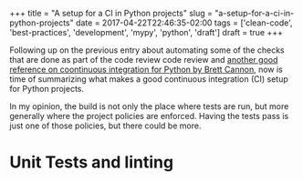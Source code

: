 +++
title = "A setup for a CI in Python projects"
slug = "a-setup-for-a-ci-in-python-projects"
date = 2017-04-22T22:46:35-02:00
tags = ['clean-code', 'best-practices', 'development', 'mypy', 'python', 'draft']
draft = true
+++

Following up on the previous entry about automating some of the checks
that are done as part of the code review code review and [another good
reference on coontinuous integration for Python by Brett
Cannon](https://snarky.ca/how-to-use-your-project-travis-to-help-test-python-itself/),
now is time of summarizing what makes a good continuous integration (CI)
setup for Python projects.

In my opinion, the build is not only the place where tests are run, but
more generally where the project policies are enforced. Having the tests
pass is just one of those policies, but there could be more.

# Unit Tests and linting
